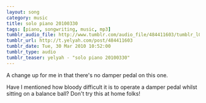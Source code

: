```yaml
---
layout: song
category: music
title: solo piano 20100330
tags: [piano, songwriting, music, mp3]
tumblr_audio_file: http://www.tumblr.com/audio_file/484411603/tumblr_l03qrgVCYk1qzo4ep
tumblr_url: http://t.yelyah.com/post/484411603
tumblr_date: Tue, 30 Mar 2010 10:52:00
tumblr_type: audio
tumblr_teaser: yelyah - "solo piano 20100330"
---
```

A change up for me in that there's no damper pedal on this one.

Have I mentioned how bloody difficult it is to operate a damper pedal whilst sitting on a balance ball? Don't try this at home folks!

